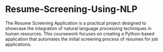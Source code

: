 # Resume-Screening-Using-NLP
The Resume Screening Application is a practical project designed to showcase the integration of natural language processing techniques in human resources. This coursework focuses on creating a Python-based application that automates the initial screening process of resumes for job applications.
